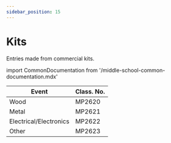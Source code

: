 ```yaml
---
sidebar_position: 15
---
```


# Kits

Entries made from commercial kits.

import CommonDocumentation from '/middle-school-common-documentation.mdx'

<CommonDocumentation />

| Event                  | Class. No. |
| ---------------------- | ---------- |
| Wood                   | MP2620     |
| Metal                  | MP2621     |
| Electrical/Electronics | MP2622     |
| Other                  | MP2623     |
